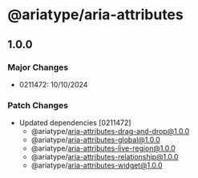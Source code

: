 # @ariatype/aria-attributes

## 1.0.0

### Major Changes

- 0211472: 10/10/2024

### Patch Changes

- Updated dependencies [0211472]
  - @ariatype/aria-attributes-drag-and-drop@1.0.0
  - @ariatype/aria-attributes-global@1.0.0
  - @ariatype/aria-attributes-live-region@1.0.0
  - @ariatype/aria-attributes-relationship@1.0.0
  - @ariatype/aria-attributes-widget@1.0.0
